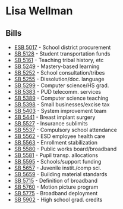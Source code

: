 # Lisa Wellman
## Bills
* [ESB 5017](bill/2021-22/esb/5017/) - School district procurement
* [SB 5128](bill/2021-22/sb/5128/) - Student transportation funds
* [SB 5161](bill/2021-22/sb/5161/) - Teaching tribal history, etc
* [SB 5249](bill/2021-22/sb/5249/) - Mastery-based learning
* [SB 5252](bill/2021-22/sb/5252/) - School consultation/tribes
* [SB 5255](bill/2021-22/sb/5255/) - Dissolution/doc. language
* [SB 5299](bill/2021-22/sb/5299/) - Computer science/HS grad.
* [SB 5383](bill/2021-22/sb/5383/) - PUD telecomm. services
* [SB 5389](bill/2021-22/sb/5389/) - Computer science teaching
* [SB 5398](bill/2021-22/sb/5398/) - Small businesses/excise tax
* [SB 5403](bill/2021-22/sb/5403/) - System improvement team
* [SB 5441](bill/2021-22/sb/5441/) - Breast implant surgery
* [SB 5527](bill/2021-22/sb/5527/) - Insurance sublimits
* [SB 5537](bill/2021-22/sb/5537/) - Compulsory school attendance
* [SB 5562](bill/2021-22/sb/5562/) - ESD employee health care
* [SB 5563](bill/2021-22/sb/5563/) - Enrollment stabilization
* [SB 5580](bill/2021-22/sb/5580/) - Public works board/broadband
* [SB 5581](bill/2021-22/sb/5581/) - Pupil transp. allocations
* [SB 5595](bill/2021-22/sb/5595/) - Schools/support funding
* [SB 5657](bill/2021-22/sb/5657/) - Juvenile instit./comp sci.
* [SB 5659](bill/2021-22/sb/5659/) - Building material standards
* [SB 5715](bill/2021-22/sb/5715/) - Definition of broadband
* [SB 5760](bill/2021-22/sb/5760/) - Motion picture program
* [SB 5775](bill/2021-22/sb/5775/) - Broadband deployment
* [SB 5902](bill/2021-22/sb/5902/) - High school grad. credits

